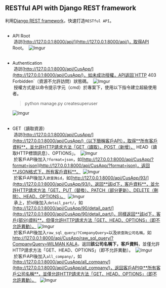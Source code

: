 ## RESTful API with Django REST framework

利用[Django REST framework](http://www.django-rest-framework.org/)，快速打造`RESTful API`。
<br>
<br>
* API Root
  <br>
  造訪[http://127.0.0.1:8000/api/](http://127.0.0.1:8000/api/)，取得API Root。
  ![Imgur](https://i.imgur.com/Yhku9my.png)
  <br>
  <br>
* Authentication
  <br>
  造訪[http://127.0.0.1:8000/api/CusApp/](http://127.0.0.1:8000/api/CusApp/)，如未成功授權，API返回`HTTP 403 Forbidden`（資源不允許訪問）狀態碼。
  ![Imgur](https://i.imgur.com/qJRXY6n.png)
  <br>
  授權方式是以命令提示字元（cmd）於專案下，使用以下指令建立超級使用者。
  >python manage.py createsuperuser
  
  ![Imgur](https://i.imgur.com/UR2h1yG.png)
  <br>
  <br>
* GET（讀取資源）
  <br>
  造訪[http://127.0.0.1:8000/api/CusApp/](http://127.0.0.1:8000/api/CusApp/)（以下簡稱客戶API），取得**所有客戶資料**，並允許HTTP請求方法「GET（讀取）、POST（新增）、 HEAD（讀取HTTP標頭訊息）、OPTIONS」。
  ![Imgur](https://i.imgur.com/88hqIbk.png)
  <br>
  於客戶API後加入`?format=json`，如[http://127.0.0.1:8000/api/CusApp/?format=json](http://127.0.0.1:8000/api/CusApp/?format=json)，返回**JSON格式下，所有客戶資料**。
  ![Imgur](https://i.imgur.com/HP4ge1o.png)
  <br>
  於客戶API後加入`欲查詢id`，如[http://127.0.0.1:8000/api/CusApp/93/](http://127.0.0.1:8000/api/CusApp/93/)，返回**該id下，客戶資料**，並允許HTTP請求方法「GET、PUT（替換）、PATCH（部分更新）、DELETE（刪除）、HEAD、OPTIONS」。
  ![Imgur](https://i.imgur.com/xGe4t1E.png)
  <br>
  承上，於id後加入`detail_part/`，如[http://127.0.0.1:8000/api/CusApp/90/detail_part/](http://127.0.0.1:8000/api/CusApp/90/detail_part/)，同樣返回**該id下，客戶(部分)資料**，但僅允許HTTP請求方法「GET、HEAD、OPTIONS」（即不允許異動）。
  ![Imgur](https://i.imgur.com/5uHLwtj.png)
  <br>
  於客戶API後加入`raw_sql_query/?CompanyQuery=`以及`欲查詢公司名稱`，如[http://127.0.0.1:8000/api/CusApp/raw_sql_query/?CompanyQuery=WILMAN KALA](http://127.0.0.1:8000/api/CusApp/raw_sql_query/?CompanyQuery=WILMAN%20KALA)，返回**該公司名稱下，客戶資料**，並僅允許HTTP請求方法「GET、HEAD、OPTIONS」（即不允許異動）。
  ![Imgur](https://i.imgur.com/uzd2ifR.png)
  <br>
   於客戶API後加入`all_company/`，如[http://127.0.0.1:8000/api/CusApp/all_company/](http://127.0.0.1:8000/api/CusApp/all_company/)，返回客戶API中**所有客戶公司名稱**，並僅允許HTTP請求方法「GET、HEAD、OPTIONS」（即不允許異動）。
   ![Imgur](https://i.imgur.com/zqfVhtK.png)
   <br>
  

  
  
